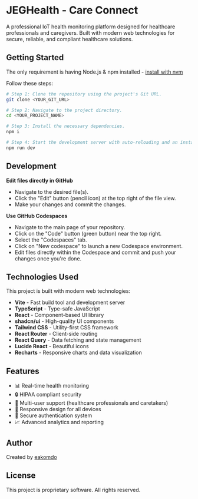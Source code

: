 
# JEGHealth - Care Connect

A professional IoT health monitoring platform designed for healthcare professionals and caregivers. Built with modern web technologies for secure, reliable, and compliant healthcare solutions.

## Getting Started

The only requirement is having Node.js & npm installed - [install with nvm](https://github.com/nvm-sh/nvm#installing-and-updating)

Follow these steps:

```sh
# Step 1: Clone the repository using the project's Git URL.
git clone <YOUR_GIT_URL>

# Step 2: Navigate to the project directory.
cd <YOUR_PROJECT_NAME>

# Step 3: Install the necessary dependencies.
npm i

# Step 4: Start the development server with auto-reloading and an instant preview.
npm run dev
```

## Development

**Edit files directly in GitHub**

- Navigate to the desired file(s).
- Click the "Edit" button (pencil icon) at the top right of the file view.
- Make your changes and commit the changes.

**Use GitHub Codespaces**

- Navigate to the main page of your repository.
- Click on the "Code" button (green button) near the top right.
- Select the "Codespaces" tab.
- Click on "New codespace" to launch a new Codespace environment.
- Edit files directly within the Codespace and commit and push your changes once you're done.

## Technologies Used

This project is built with modern web technologies:

- **Vite** - Fast build tool and development server
- **TypeScript** - Type-safe JavaScript
- **React** - Component-based UI library
- **shadcn/ui** - High-quality UI components
- **Tailwind CSS** - Utility-first CSS framework
- **React Router** - Client-side routing
- **React Query** - Data fetching and state management
- **Lucide React** - Beautiful icons
- **Recharts** - Responsive charts and data visualization

## Features

- 📊 Real-time health monitoring
- 🔒 HIPAA compliant security
- 👥 Multi-user support (healthcare professionals and caretakers)
- 📱 Responsive design for all devices
- 🔐 Secure authentication system
- 📈 Advanced analytics and reporting

## Author

Created by [eakomdo](https://github.com/eakomdo)

## License

This project is proprietary software. All rights reserved.
